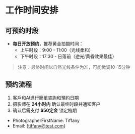 # 工作时间安排

## 可预约时段
- **每日开放预约**，推荐黄金拍摄时间：
  - 上午时段：9:00 - 11:00（光线柔和）
  - 下午时段：17:30 - 日落前（逆光/黄昏效果最佳）
> 注意：最终时间以自然光线条件为准，可能微调10-15分钟

## 预约流程
1. 客戶和AI進行簡單咨詢和預約日期
2. 摄影师在 **24小时内** 确认最终时段并通知客户
3. 确认后需支付 **$50定金** 锁定档期

- PhotographerFirstName: Tiffany
- Email: {tiffany@test.com}

